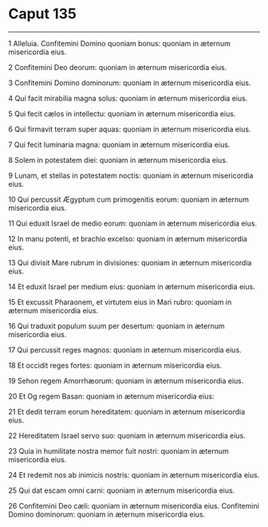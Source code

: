 # Caput 135

***

1 Alleluia. Confitemini Domino quoniam bonus: quoniam in æternum misericordia eius.

2 Confitemini Deo deorum: quoniam in æternum misericordia eius.

3 Confitemini Domino dominorum: quoniam in æternum misericordia eius.

4 Qui facit mirabilia magna solus: quoniam in æternum misericordia eius.

5 Qui fecit cælos in intellectu: quoniam in æternum misericordia eius.

6 Qui firmavit terram super aquas: quoniam in æternum misericordia eius.

7 Qui fecit luminaria magna: quoniam in æternum misericordia eius.

8 Solem in potestatem diei: quoniam in æternum misericordia eius.

9 Lunam, et stellas in potestatem noctis: quoniam in æternum misericordia eius.

10 Qui percussit Ægyptum cum primogenitis eorum: quoniam in æternum misericordia eius.

11 Qui eduxit Israel de medio eorum: quoniam in æternum misericordia eius.

12 In manu potenti, et brachio excelso: quoniam in æternum misericordia eius.

13 Qui divisit Mare rubrum in divisiones: quoniam in æternum misericordia eius.

14 Et eduxit Israel per medium eius: quoniam in æternum misericordia eius.

15 Et excussit Pharaonem, et virtutem eius in Mari rubro: quoniam in æternum misericordia eius.

16 Qui traduxit populum suum per desertum: quoniam in æternum misericordia eius.

17 Qui percussit reges magnos: quoniam in æternum misericordia eius.

18 Et occidit reges fortes: quoniam in æternum misericordia eius.

19 Sehon regem Amorrhæorum: quoniam in æternum misericordia eius.

20 Et Og regem Basan: quoniam in æternum misericordia eius:

21 Et dedit terram eorum hereditatem: quoniam in æternum misericordia eius.

22 Hereditatem Israel servo suo: quoniam in æternum misericordia eius.

23 Quia in humilitate nostra memor fuit nostri: quoniam in æternum misericordia eius.

24 Et redemit nos ab inimicis nostris: quoniam in æternum misericordia eius.

25 Qui dat escam omni carni: quoniam in æternum misericordia eius.

26 Confitemini Deo cæli: quoniam in æternum misericordia eius. Confitemini Domino dominorum: quoniam in æternum misericordia eius.

